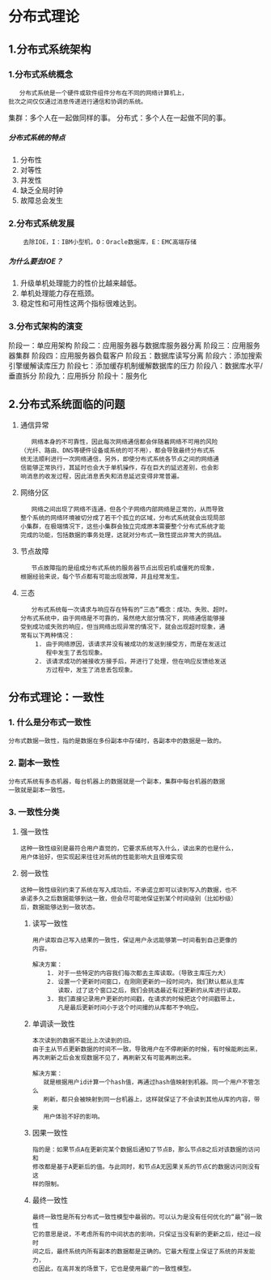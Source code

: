 # 分布式理论
## 1.分布式系统架构
### 1.分布式系统概念
```text
   分布式系统是一个硬件或软件组件分布在不同的网络计算机上，
批次之间仅仅通过消息传递进行通信和协调的系统。
```
集群：多个人在一起做同样的事。
分布式：多个人在一起做不同的事。

##### 分布式系统的特点
1. 分布性 
2. 对等性
3. 并发性
4. 缺乏全局时钟
5. 故障总会发生

### 2.分布式系统发展
```text
    去除IOE，I：IBM小型机，O：Oracle数据库，E：EMC高端存储
```
##### 为什么要去IOE？
1. 升级单机处理能力的性价比越来越低。
2. 单机处理能力存在瓶颈。
3. 稳定性和可用性这两个指标很难达到。

### 3.分布式架构的演变
阶段一：单应用架构
阶段二：应用服务器与数据库服务器分离
阶段三：应用服务器集群
阶段四：应用服务器负载客户
阶段五：数据库读写分离
阶段六：添加搜索引擎缓解读库压力
阶段七：添加缓存机制缓解数据库的压力
阶段八：数据库水平/垂直拆分
阶段九：应用拆分
阶段十：服务化

## 2.分布式系统面临的问题
1. 通信异常
   ```text
      网络本身的不可靠性，因此每次网络通信都会伴随着网络不可用的风险
   （光纤、路由、DNS等硬件设备或系统的可不用），都会导致最终分布式系
   统无法顺利进行一次网络通信，另外，即使分布式系统各节点之间的网络通
   信能够正常执行，其延时也会大于单机操作，存在巨大的延迟差别，也会影
   响消息的收发过程，因此消息丢失和消息延迟变得非常普遍。
   ```
2. 网络分区
   ```text
      网络之间出现了网络不连通，但各个子网络内部网络是正常的，从而导致
   整个系统的网络环境被切分成了若干个孤立的区域，分布式系统就会出现局部
   小集群，在极端情况下，这些小集群会独立完成原本需要整个分布式系统才能
   完成的功能，包括数据的事务处理，这就对分布式一致性提出非常大的挑战。
   ```
3. 节点故障
   ```text
      节点故障指的是组成分布式系统的服务器节点出现宕机或僵死的现象，
   根据经验来说，每个节点都有可能出现故障，并且经常发生。
   ```
4. 三态
   ```text
      分布式系统每一次请求与响应存在特有的“三态”概念：成功、失败、超时。
   分布式系统中，由于网络是不可靠的，虽然绝大部分情况下，网络通信能够接
   受到成功或失败的响应，但当网络出现异常的情况下，就会出现超时现象，通
   常有以下两种情况：   
       1. 由于网络原因，该请求并没有被成功的发送到接受方，而是在发送过
          程中发生了丢包现象。
       2. 该请求成功的被接收方接手后，并进行了处理，但在响应反馈给发送
          方过程中，发生了消息丢包现象。
   ```

## 分布式理论：一致性
### 1. 什么是分布式一致性
```text
分布式数据一致性，指的是数据在多份副本中存储时，各副本中的数据是一致的。
```
### 2. 副本一致性
```text
分布式系统有多态机器，每台机器上的数据就是一个副本，集群中每台机器的数据
一致就是副本一致性。
```
### 3. 一致性分类
1. 强一致性
   ```text
   这种一致性级别是最符合用户直觉的，它要求系统写入什么，读出来的也是什么，
   用户体验好，但实现起来往往对系统的性能影响大且很难实现
   ```
2. 弱一致性
   ```text
   这种一致性级别约束了系统在写入成功后，不承诺立即可以读到写入的数据，也不
   承诺多久之后数据能够到达一致，但会尽可能地保证到某个时间级别（比如秒级）
   后，数据能够达到一致状态。
   ``` 
   1. 读写一致性      
      ```text
      用户读取自己写入结果的一致性，保证用户永远能够第一时间看到自己更像的
      内容。
      
      解决方案：
          1. 对于一些特定的内容我们每次都去主库读取。（导致主库压力大）
          2. 设置一个更新时间窗口，在刚刚更新的一段时间内，我们默认都从主库
             读取，过了这个窗口之后，我们会挑选最近有过更新的从库进行读取。
          3. 我们直接记录用户更新的时间戳，在请求的时候把这个时间戳带上，
             凡是最后更新时间小于这个时间撮的从库都不予响应。
      ```
   2. 单调读一致性
      ```text
      本次读到的数据不能比上次读到的旧。
      由于主从节点更新数据的时间不一致，导致用户在不停刷新的时候，有时候能刷出来，
      再次刷新之后会发现数据不见了，再刷新又有可能再刷出来。
      
      解决方案：
         就是根据用户id计算一个hash值，再通过hash值映射到机器。同一个用户不管怎么
         刷新，都只会被映射到同一台机器上，这样就保证了不会读到其他从库的内容，带来
         用户体验不好的影响。
      ```   
   3. 因果一致性
      ```text
      指的是：如果节点A在更新完某个数据后通知了节点B，那么节点B之后对该数据的访问和
      修改都是基于A更新后的值。与此同时，和节点A无因果关系的节点C的数据访问则没有这
      样的限制。
      ```   
   4. 最终一致性
      ```text
      最终一致性是所有分布式一致性模型中最弱的。可以认为是没有任何优化的“最”弱一致性
      它的意思是说，不考虑所有的中间状态的影响，只保证当没有新的更新之后，经过一段时
      间之后，最终系统内所有副本的数据都是正确的。它最大程度上保证了系统的并发能力，
      也因此，在高并发的场景下，它也是使用最广的一致性模型。
      ```
      
      


